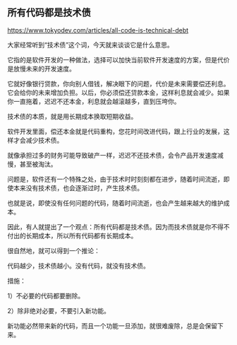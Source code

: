 ## 所有代码都是技术债

https://www.tokyodev.com/articles/all-code-is-technical-debt

大家经常听到“技术债”这个词，今天就来谈谈它是什么意思。

它指的是软件开发的一种做法，选择可以加快当前软件开发速度的方案，但是代价是放慢未来的开发速度。

它就好像银行贷款，你向别人借钱，解决眼下的问题，代价是未来需要偿还利息。它会给你的未来增加负担。以后，你必须偿还贷款本金，这样利息就会减少。如果你一直拖着，迟迟不还本金，利息就会越滚越多，直到压垮你。

技术债的本质，就是用长期成本换取短期收益。

软件开发里面，偿还本金就是代码重构，您花时间改进代码，跟上行业的发展，这样才会减少技术债。

就像承担过多的财务可能导致破产一样，迟迟不还技术债，会令产品开发速度减慢，甚至被淘汰。

问题是，软件还有一个特殊之处，由于技术时时刻刻都在进步，随着时间流逝，即使本来没有技术债，也会逐渐过时，产生技术债。

也就是说，即使没有任何问题的代码，随着时间流逝，也会产生越来越大的维护成本。

因此，有人就提出了一个观点：所有代码都是技术债。因为而技术债就是你不得不付出的长期成本，所以所有代码都有长期成本。

很自然地，就可以得到一个推论：

代码越少，技术债越小。没有代码，就没有技术债。

措施：

1）不必要的代码都要删除。

2）除非绝对必要，不要引入新功能。

新功能必然带来新的代码，而且一个功能一旦添加，就很难废除，总是会保留下来。
